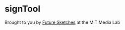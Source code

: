 # signTool
Brought to you by [Future Sketches](https://www.media.mit.edu/groups/future-sketches/overview/) at the MIT Media Lab
